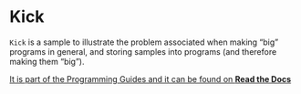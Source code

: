 # Kick

`Kick` is a sample to illustrate the problem associated when making “big” programs in general,
and storing samples into programs (and therefore making them “big”).

[It is part of the Programming Guides and it can be found on **Read the Docs**](https://eurorack-blocks.readthedocs.io/en/latest/guides/kick.html)
